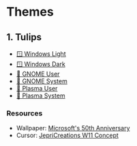 # Themes
## 1. Tulips
- [🪟 Windows Light](https://github.com/xmha97/Themes/releases/download/tulips-v1.0/TulipsLight.deskthemepack)
- [🪟 Windows Dark](https://github.com/xmha97/Themes/releases/download/tulips-v1.0/TulipsDark.deskthemepack)
- [🐧 GNOME User](https://github.com/xmha97/Themes/releases/download/tulips-v1.0/TulipsGU.zip)
- [🐧 GNOME System](https://github.com/xmha97/Themes/releases/download/tulips-v1.0/TulipsGS.zip)
- [🐧 Plasma User](https://github.com/xmha97/Themes/releases/download/tulips-v1.0/TulipsGU.zip)
- [🐧 Plasma System](https://github.com/xmha97/Themes/releases/download/tulips-v1.0/TulipsGS.zip)
### Resources
- Wallpaper: [Microsoft's 50th Anniversary](https://microsoft.design/wallpapers)
- Cursor: [JepriCreations W11 Concept](https://www.deviantart.com/jepricreations/art/886489356)
